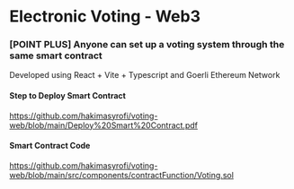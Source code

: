# Electronic Voting - Web3

### [POINT PLUS] Anyone can set up a voting system through the same smart contract

Developed using React + Vite + Typescript and Goerli Ethereum Network

#### Step to Deploy Smart Contract
https://github.com/hakimasyrofi/voting-web/blob/main/Deploy%20Smart%20Contract.pdf

#### Smart Contract Code
https://github.com/hakimasyrofi/voting-web/blob/main/src/components/contractFunction/Voting.sol
